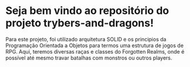 # Seja bem vindo ao repositório do projeto trybers-and-dragons!

Para este projeto, foi utilizado arquitetura SOLID e os principios da Programação Orientada a Objetos para termos uma estrutura de jogos de RPG. Aqui, teremos diversas raças e classes do Forgotten Realms, onde é possível até mesmo travar batalhas com monstros ou outros players.

